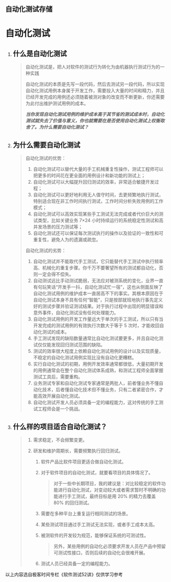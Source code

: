## 自动化测试存储
# 自动化测试

1. ## 什么是自动化测试

   > 自动化测试是，把人对软件的测试行为转化为由机器执行测试行为的一种实践
   >
   > 自动化测试的本质是先写一段代码，然后去测试另一段代码，所以实现自动化测试用例本身属于开发工作，需要投入大量的时间和精力，并且已经开发完成的用例还必须随着被测对象的改变而不断更新，你还需要为此付出维护测试用例的成本。
   >
   > ***当你发现自动化测试用例的维护成本高于其节省的测试成本时，自动化测试就失去了价值与意义，你也就需要在是否使用自动化测试上权衡取舍了。为什么需要自动化测试？***

2. ## 为什么需要自动化测试

   >自动化测试的优势：
   >
   >1. 自动化测试可以替代大量的手工机械重复性操作，测试工程师可以把更多的时间花在更全面的用例设计和新功能的测试上；
   >2. 自动化测试可以大幅提升回归测试的效率，非常适合敏捷开发过程；
   >3. 自动化测试可以更好地利用无人值守时间，去更频繁地执行测试，特别适合现在非工作时间执行测试，工作时间分析失败用例的工作模式；
   >4. 自动化测试可以高效实现某些手工测试无法完成或者代价巨大的测试类型，比如关键业务 7×24 小时持续运行的系统稳定性测试和高并发场景的压力测试等；
   >5. 自动化测试还可以保证每次测试执行的操作以及验证的一致性和可重复性，避免人为的遗漏或疏忽。
   >
   >自动化测试的劣势：
   >
   >1. 自动化测试并不能取代手工测试，它只能替代手工测试中执行频率高、机械化的重复步骤。你千万不要奢望所有的测试都自动化，否则一定会得不偿失。
   >2. 自动测试远比手动测试脆弱，无法应对被测系统的变化，业界一直有句玩笑话“开发手一抖，自动化测试忙一宿”，这也从侧面反映了自动化测试用例的维护成本一直居高不下的事实。其根本原因在于自动化测试本身不具有任何“智能”，只是按部就班地执行事先定义好的测试步骤并验证测试结果。对于执行过程中出现的明显错误和意外事件，自动化测试没有任何处理能力。
   >3. 自动化测试用例的开发工作量远大于单次的手工测试，所以只有当开发完成的测试用例的有效执行次数大于等于 5 次时，才能收回自动化测试的成本。
   >4. 手工测试发现的缺陷数量通常比自动化测试要更多，并且自动化测试仅仅能发现回归测试范围的缺陷。
   >5. 测试的效率很大程度上依赖自动化测试用例的设计以及实现质量，不稳定的自动化测试用例实现比没有自动化更糟糕。
   >6. 实行自动化测试的初期，用例开发效率通常都很低，大量初期开发的用例通常会在整个自动化测试体系成熟，和测试工程师全面掌握测试工具后，需要重构。
   >7. 业务测试专家和自动化测试专家通常是两批人，前者懂业务不懂自动化技术，后者懂自动化技术但不懂业务，只有二者紧密合作，才能高效开展自动化测试。
   >8. 自动化测试开发人员必须具备一定的编程能力，这对传统的手工测试工程师会是一个挑战。

3. ## 什么样的项目适合自动化测试？

   > 1. 需求稳定，不会频繁变更。
   >
   > 2. 研发和维护周期长，需要频繁执行回归测试。
   >
   >    1. 软件产品比软件项目更适合做自动化测试。
   >
   >    2. 对于软件项目的自动化测试，就要看项目的具体情况了。
   >
   >       > 对于一些中长期项目，我的建议是：对比较稳定的软件功能进行自动化测试，对变动较大或者需求暂时不明确的功能进行手工测试，最终目标是用 20% 的精力去覆盖 80% 的回归测试。
   >
   >    3. 需要在多种平台上重复运行相同测试的场景。
   >
   >    4. 某些测试项目通过手工测试无法实现，或者手工成本太高。
   >
   >    5. 被测软件的开发较为规范，能够保证系统的可测试性。
   >
   >       > 另外，某些用例的自动化必须要求开发人员在产品中预留可测试性接口，否则后续的自动化会很难开展。
   >
   >    6. 测试人员已经具备一定的编程能力。

以上内容选自极客时间专栏《软件测试52讲》仅供学习参考
